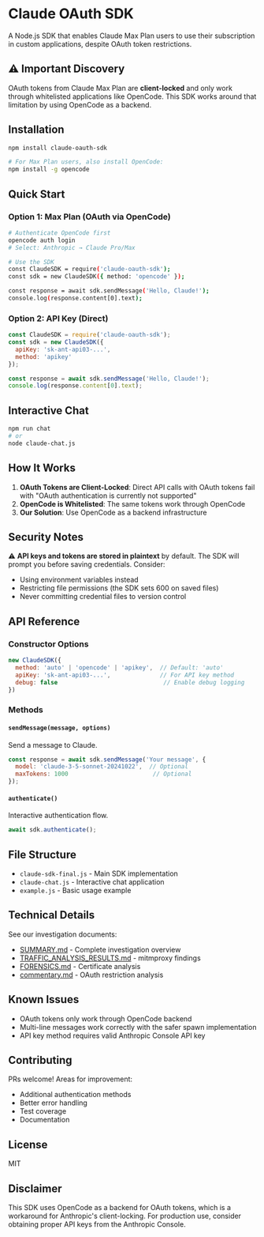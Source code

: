 # Claude OAuth SDK

A Node.js SDK that enables Claude Max Plan users to use their subscription in custom applications, despite OAuth token restrictions.

## ⚠️ Important Discovery

OAuth tokens from Claude Max Plan are **client-locked** and only work through whitelisted applications like OpenCode. This SDK works around that limitation by using OpenCode as a backend.

## Installation

```bash
npm install claude-oauth-sdk

# For Max Plan users, also install OpenCode:
npm install -g opencode
```

## Quick Start

### Option 1: Max Plan (OAuth via OpenCode)

```bash
# Authenticate OpenCode first
opencode auth login
# Select: Anthropic → Claude Pro/Max

# Use the SDK
const ClaudeSDK = require('claude-oauth-sdk');
const sdk = new ClaudeSDK({ method: 'opencode' });

const response = await sdk.sendMessage('Hello, Claude!');
console.log(response.content[0].text);
```

### Option 2: API Key (Direct)

```javascript
const ClaudeSDK = require('claude-oauth-sdk');
const sdk = new ClaudeSDK({
  apiKey: 'sk-ant-api03-...',
  method: 'apikey'
});

const response = await sdk.sendMessage('Hello, Claude!');
console.log(response.content[0].text);
```

## Interactive Chat

```bash
npm run chat
# or
node claude-chat.js
```

## How It Works

1. **OAuth Tokens are Client-Locked**: Direct API calls with OAuth tokens fail with "OAuth authentication is currently not supported"
2. **OpenCode is Whitelisted**: The same tokens work through OpenCode
3. **Our Solution**: Use OpenCode as a backend infrastructure

## Security Notes

⚠️ **API keys and tokens are stored in plaintext** by default. The SDK will prompt you before saving credentials. Consider:
- Using environment variables instead
- Restricting file permissions (the SDK sets 600 on saved files)
- Never committing credential files to version control

## API Reference

### Constructor Options

```javascript
new ClaudeSDK({
  method: 'auto' | 'opencode' | 'apikey',  // Default: 'auto'
  apiKey: 'sk-ant-api03-...',              // For API key method
  debug: false                              // Enable debug logging
})
```

### Methods

#### `sendMessage(message, options)`

Send a message to Claude.

```javascript
const response = await sdk.sendMessage('Your message', {
  model: 'claude-3-5-sonnet-20241022',  // Optional
  maxTokens: 1000                        // Optional
});
```

#### `authenticate()`

Interactive authentication flow.

```javascript
await sdk.authenticate();
```

## File Structure

- `claude-sdk-final.js` - Main SDK implementation
- `claude-chat.js` - Interactive chat application
- `example.js` - Basic usage example

## Technical Details

See our investigation documents:
- [SUMMARY.md](./SUMMARY.md) - Complete investigation overview
- [TRAFFIC_ANALYSIS_RESULTS.md](./TRAFFIC_ANALYSIS_RESULTS.md) - mitmproxy findings
- [FORENSICS.md](./FORENSICS.md) - Certificate analysis
- [commentary.md](./commentary.md) - OAuth restriction analysis

## Known Issues

- OAuth tokens only work through OpenCode backend
- Multi-line messages work correctly with the safer spawn implementation
- API key method requires valid Anthropic Console API key

## Contributing

PRs welcome! Areas for improvement:
- Additional authentication methods
- Better error handling
- Test coverage
- Documentation

## License

MIT

## Disclaimer

This SDK uses OpenCode as a backend for OAuth tokens, which is a workaround for Anthropic's client-locking. For production use, consider obtaining proper API keys from the Anthropic Console.